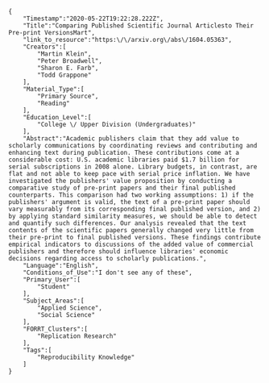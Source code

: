 
    {
        "Timestamp":"2020-05-22T19:22:28.222Z",
        "Title":"Comparing Published Scientific Journal Articlesto Their Pre-print VersionsMart",
        "link_to_resource":"https:\/\/arxiv.org\/abs\/1604.05363",
        "Creators":[
            "Martin Klein",
            "Peter Broadwell",
            "Sharon E. Farb",
            "Todd Grappone"
        ],
        "Material_Type":[
            "Primary Source",
            "Reading"
        ],
        "Education_Level":[
            "College \/ Upper Division (Undergraduates)"
        ],
        "Abstract":"Academic publishers claim that they add value to scholarly communications by coordinating reviews and contributing and enhancing text during publication. These contributions come at a considerable cost: U.S. academic libraries paid $1.7 billion for serial subscriptions in 2008 alone. Library budgets, in contrast, are flat and not able to keep pace with serial price inflation. We have investigated the publishers' value proposition by conducting a comparative study of pre-print papers and their final published counterparts. This comparison had two working assumptions: 1) if the publishers' argument is valid, the text of a pre-print paper should vary measurably from its corresponding final published version, and 2) by applying standard similarity measures, we should be able to detect and quantify such differences. Our analysis revealed that the text contents of the scientific papers generally changed very little from their pre-print to final published versions. These findings contribute empirical indicators to discussions of the added value of commercial publishers and therefore should influence libraries' economic decisions regarding access to scholarly publications.",
        "Language":"English",
        "Conditions_of_Use":"I don't see any of these",
        "Primary_User":[
            "Student"
        ],
        "Subject_Areas":[
            "Applied Science",
            "Social Science"
        ],
        "FORRT_Clusters":[
            "Replication Research"
        ],
        "Tags":[
            "Reproducibility Knowledge"
        ]
    }
